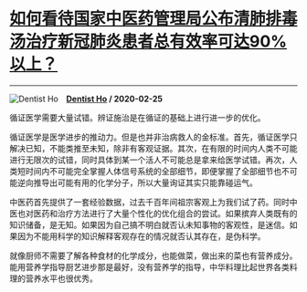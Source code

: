 # [如何看待国家中医药管理局公布清肺排毒汤治疗新冠肺炎患者总有效率可达90%以上？](https://www.zhihu.com/answer/1036220730)

--------------------------------------------------------------------------------------

![Dentist Ho](https://pic1.zhimg.com/v2-67a985eba422fac235bd94fc252a87d5.jpg?source=1940ef5c "Dentist Ho")&emsp;**[Dentist Ho](https://www.zhihu.com/people/hexinus-11) / 2020-02-25**

循证医学需要大量试错。辨证施治是在循证的基础上进行进一步的优化。

循证医学是医学进步的推动力。但是也并非治病救人的金标准。首先，循证医学只解决已知，不能类推至未知，除非有客观证据。其次，在有限的时间内人类不可能进行无限次的试错，同时具体到某一个活人不可能总是拿来给医学试错。再次，人类短时间内不可能完全掌握人体信号系统的全部细节，即便掌握了全部细节也不可能逆向推导出可能有用的化学分子，所以大量询证其实只能靠碰运气。

中医药首先提供了一套经验数据，过去千百年间祖宗客观上为我们试了药。同时中医也对医药和治疗方法进行了大量个性化的优化组合的尝试。如果摈弃人类既有的知识储备，是无知。如果因为自己搞不明白就否认未知事物的客观性，是迷信。如果因为不能用科学的知识解释客观存在的情况就否认其存在，是伪科学。

就像厨师不需要了解各种食材的化学成分，也能做菜，做出来的菜也有营养成分。能用营养学指导厨艺进步那是最好，没有营养学的指导，中华料理比起世界各类料理的营养水平也很优秀。

